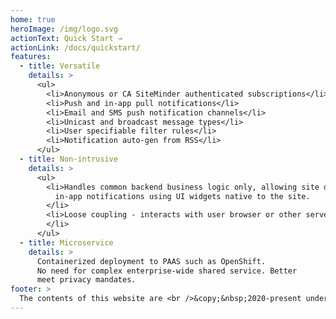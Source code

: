 ```yaml
---
home: true
heroImage: /img/logo.svg
actionText: Quick Start →
actionLink: /docs/quickstart/
features:
  - title: Versatile
    details: >
      <ul>
        <li>Anonymous or CA SiteMinder authenticated subscriptions</li>
        <li>Push and in-app pull notifications</li>
        <li>Email and SMS push notification channels</li>
        <li>Unicast and broadcast message types</li>
        <li>User specifiable filter rules</li>
        <li>Notification auto-gen from RSS</li>
      </ul>
  - title: Non-intrusive
    details: >
      <ul>
        <li>Handles common backend business logic only, allowing site developer implement user subscriptions or display
          in-app notifications using UI widgets native to the site.
        </li>
        <li>Loose coupling - interacts with user browser or other server components through RESTful API.
        </li>
      </ul>
  - title: Microservice
    details: >
      Containerized deployment to PAAS such as OpenShift.
      No need for complex enterprise-wide shared service. Better
      meet privacy mandates.
footer: >
  The contents of this website are <br />&copy;&nbsp;2020-present under the terms of the <a href="https://github.com/bcgov/NotifyBC/blob/master/LICENSE">Apache&nbsp;License, Version 2.0</a>.
---
```

